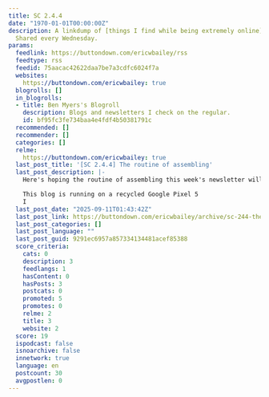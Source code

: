 ```yaml
---
title: SC 2.4.4
date: "1970-01-01T00:00:00Z"
description: A linkdump of [things I find while being extremely online](https://buttondown.email/ericwbailey/archive/).
  Shared every Wednesday.
params:
  feedlink: https://buttondown.com/ericwbailey/rss
  feedtype: rss
  feedid: 75aacac42622daa7be7a3cdfc6024f7a
  websites:
    https://buttondown.com/ericwbailey: true
  blogrolls: []
  in_blogrolls:
  - title: Ben Myers's Blogroll
    description: Blogs and newsletters I check on the regular.
    id: bf95fc3fe734baa4e4fdf4b50381791c
  recommended: []
  recommender: []
  categories: []
  relme:
    https://buttondown.com/ericwbailey: true
  last_post_title: '[SC 2.4.4] The routine of assembling'
  last_post_description: |-
    Here's hoping the routine of assembling this week's newsletter will stave off the horror I'm feeling about the ramification of today's events.

    This blog is running on a recycled Google Pixel 5
    I
  last_post_date: "2025-09-11T01:43:42Z"
  last_post_link: https://buttondown.com/ericwbailey/archive/sc-244-the-routine-of-assembling/
  last_post_categories: []
  last_post_language: ""
  last_post_guid: 9291ec6957a857334134481acef85388
  score_criteria:
    cats: 0
    description: 3
    feedlangs: 1
    hasContent: 0
    hasPosts: 3
    postcats: 0
    promoted: 5
    promotes: 0
    relme: 2
    title: 3
    website: 2
  score: 19
  ispodcast: false
  isnoarchive: false
  innetwork: true
  language: en
  postcount: 30
  avgpostlen: 0
---
```

